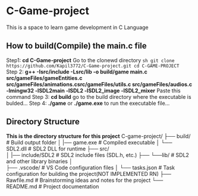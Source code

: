 # C-Game-project

This is a space to learn game development in C Language

## How to build(Compile) the main.c file

Step1: **cd C-Game-project** Go to the clonewd directory
    ```sh
    git clone https://github.com/Kapil3772/C-Game-project.git
    cd C-GAME-PROJECT
    ```
Step 2: **g++ -Isrc/include -Lsrc/lib -o build/game main.c src/gameFiles/gameEntities.c src/gameFiles/animations.csrc/gameFiles/utils.c src/gameFiles/audios.c -lmingw32 -lSDL2main -lSDL2 -lSDL2_image -lSDL2_mixer** Paste this command
Step 3: **cd build** go to the build directory where the executable is bulded...
Step 4: **./game** or **./game.exe** to run the executable file...

## Directory Structure

**This is the directory structure for this project**
C-game-project/
├── build/ # Build output folder
│ |── game.exe # Compiled executable
│ └── SDL2.dll # SDL2 DLL for runtime
├── src/  
│ |── include/SDL2 # SDL2 include files (SDL.h, etc.)
├── └──lib/ # SDL2 and other library binaries
│  
├── .vscode/ # VS Code configuration files
│ └── tasks.json # Task configuration for building the project(NOT IMPLEMENTED RN)
├── Rawfile.md # Brainstorming ideas and notes for the project
└── README.md # Project documentation
